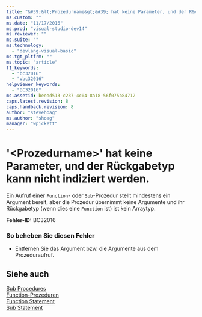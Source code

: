 ```yaml
---
title: "&#39;&lt;Prozedurname&gt;&#39; hat keine Parameter, und der R&#252;ckgabetyp kann nicht indiziert werden. | Microsoft Docs"
ms.custom: ""
ms.date: "11/17/2016"
ms.prod: "visual-studio-dev14"
ms.reviewer: ""
ms.suite: ""
ms.technology: 
  - "devlang-visual-basic"
ms.tgt_pltfrm: ""
ms.topic: "article"
f1_keywords: 
  - "bc32016"
  - "vbc32016"
helpviewer_keywords: 
  - "BC32016"
ms.assetid: beead513-c237-4c04-8a18-56f075b84712
caps.latest.revision: 8
caps.handback.revision: 8
author: "stevehoag"
ms.author: "shoag"
manager: "wpickett"
---
```

# &#39;&lt;Prozedurname&gt;&#39; hat keine Parameter, und der R&#252;ckgabetyp kann nicht indiziert werden.
Ein Aufruf einer `Function`\- oder `Sub`\-Prozedur stellt mindestens ein Argument bereit, aber die Prozedur übernimmt keine Argumente und ihr Rückgabetyp \(wenn dies eine `Function` ist\) ist kein Arraytyp.  
  
 **Fehler\-ID:** BC32016  
  
### So beheben Sie diesen Fehler  
  
-   Entfernen Sie das Argument bzw. die Argumente aus dem Prozeduraufruf.  
  
## Siehe auch  
 [Sub Procedures](../../visual-basic/programming-guide/language-features/procedures/sub-procedures.md)   
 [Function\-Prozeduren](../../visual-basic/programming-guide/language-features/procedures/function-procedures.md)   
 [Function Statement](../../visual-basic/language-reference/statements/function-statement.md)   
 [Sub Statement](../../visual-basic/language-reference/statements/sub-statement.md)